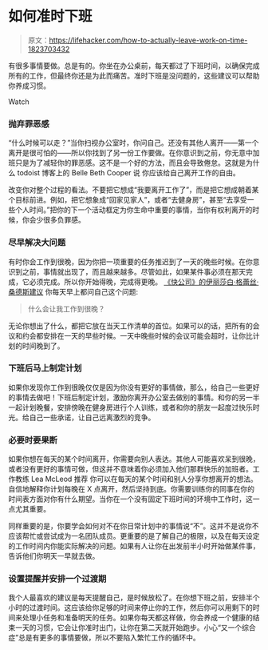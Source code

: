 # 如何准时下班

> 原文：<https://lifehacker.com/how-to-actually-leave-work-on-time-1823703432>

有很多事情要做。总是有的。你坐在办公桌前，每天都过了下班时间，以确保完成所有的工作，但最终你还是为此而痛苦。准时下班是没问题的，这些建议可以帮助你养成习惯。

Watch

### 抛弃罪恶感

“什么时候可以走？”当你扫视办公室时，你问自己。还没有其他人离开——第一个离开是很可怕的——所以你找到了另一份工作要做。在你意识到之前，你无意中加班只是为了减轻你的罪恶感。这不是一个好的方法，而且会导致倦怠。这就是为什么 todoist 博客上的 Belle Beth Cooper 说 你应该给自己离开工作的自由。

改变你对整个过程的看法。不要把它想成“我要离开工作了”，而是把它想成朝着某个目标前进。例如，把它想象成“回家见家人”，或者“去健身房”，甚至“去享受一些个人时间。”把你的下一个活动框定为你生命中重要的事情，当你有权利离开的时候，你会少很多负罪感。

### 尽早解决大问题

有时你会工作到很晚，因为你把一项重要的任务推迟到了一天的晚些时候。在你意识到之前，事情就出现了，而且越来越多。尽管如此，如果某件事必须在那天完成，它必须完成。所以你开始得晚，完成得更晚。 [《快公司》的伊丽莎白·格蕾丝·桑德斯建议](https://www.fastcompany.com/40535435/stop-staying-late-at-work-by-doing-these-3-things) 你每天早上都问自己这个问题:

> 什么会让我工作到很晚？

无论你想出了什么，都把它放在当天工作清单的首位。如果可以的话，把所有的会议和约会都安排在一天的早些时候。一天中晚些时候的会议可能会超时，让你比计划的时间晚到了。

### 下班后马上制定计划

如果你发现你工作到很晚仅仅是因为你没有更好的事情做，那么，给自己一些更好的事情去做吧！下班后制定计划，激励你离开办公室去做别的事情。和你的另一半一起计划晚餐，安排傍晚在健身房进行个人训练，或者和你的朋友一起度过快乐时光。给自己一些承诺，让自己远离激烈的竞争。

### 必要时要果断

如果你想在每天的某个时间离开，你需要向别人表达。其他人可能喜欢呆到很晚，或者没有更好的事情可做，但这并不意味着你必须加入他们那群快乐的加班者。工作教练 Lea McLeod 推荐 你可以在每天的某个时间和别人分享你想离开的想法。自信地解释你计划每晚在 X 点离开，然后坚持到底。你需要训练你的同事在你的时间表方面对你有什么期望。当你在一个没有固定下班时间的环境中工作时，这一点尤其重要。

同样重要的是，你要学会如何对不在你日常计划中的事情说“不”。这并不是说你不应该帮忙或尝试成为一名团队成员。更重要的是了解自己的极限，以及在每天设定的工作时间内你能实际解决的问题。如果有人让你在出发前半小时开始做某件事，告诉他们你明天一早就去做。

### 设置提醒并安排一个过渡期

我个人最喜欢的建议是每天提醒自己，是时候放松了。在你想下班之前，安排半个小时的过渡时间。这应该给你足够的时间来停止你的工作，然后你可以用剩下的时间来处理小任务和准备明天的任务。如果你每天都这样做，你会养成一个健康的结束一天的习惯，它会让你准时出门，让你在第二天就开始跑步。小心“又一个综合症”总是有更多的事情要做，所以不要陷入繁忙工作的循环中。